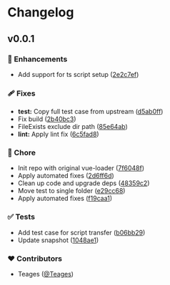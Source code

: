 # Changelog


## v0.0.1


### 🚀 Enhancements

- Add support for ts script setup ([2e2c7ef](https://github.com/Teages/mkdist-vue-loader/commit/2e2c7ef))

### 🩹 Fixes

- **test:** Copy full test case from upstream ([d5ab0ff](https://github.com/Teages/mkdist-vue-loader/commit/d5ab0ff))
- Fix build ([2b40bc3](https://github.com/Teages/mkdist-vue-loader/commit/2b40bc3))
- FileExists exclude dir path ([85e64ab](https://github.com/Teages/mkdist-vue-loader/commit/85e64ab))
- **lint:** Apply lint fix ([6c5fad8](https://github.com/Teages/mkdist-vue-loader/commit/6c5fad8))

### 🏡 Chore

- Init repo with original vue-loader ([7f6048f](https://github.com/Teages/mkdist-vue-loader/commit/7f6048f))
- Apply automated fixes ([2d6ff6d](https://github.com/Teages/mkdist-vue-loader/commit/2d6ff6d))
- Clean up code and upgrade deps ([48359c2](https://github.com/Teages/mkdist-vue-loader/commit/48359c2))
- Move test to single folder ([e29cc68](https://github.com/Teages/mkdist-vue-loader/commit/e29cc68))
- Apply automated fixes ([f19caa1](https://github.com/Teages/mkdist-vue-loader/commit/f19caa1))

### ✅ Tests

- Add test case for script transfer ([b06bb29](https://github.com/Teages/mkdist-vue-loader/commit/b06bb29))
- Update snapshot ([1048ae1](https://github.com/Teages/mkdist-vue-loader/commit/1048ae1))

### ❤️ Contributors

- Teages ([@Teages](http://github.com/Teages))

